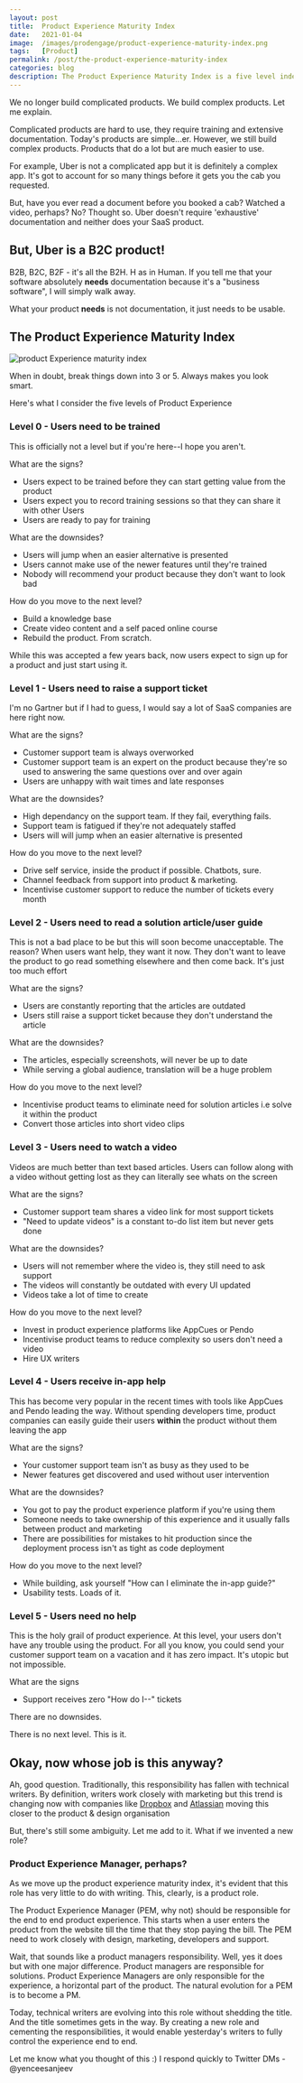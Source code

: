 ```yaml
---
layout: post
title:  Product Experience Maturity Index
date:   2021-01-04
image:  /images/prodengage/product-experience-maturity-index.png
tags:   [Product]
permalink: /post/the-product-experience-maturity-index
categories: blog
description: The Product Experience Maturity Index is a five level index that shows you how to better your product experience.
---
```

We no longer build complicated products. We build complex products. Let me explain.

Complicated products are hard to use, they require training and extensive documentation. Today's products are simple...er. However, we still build complex products. Products that do a lot but are much easier to use.

For example, Uber is not a complicated app but it is definitely a complex app. It's got to account for so many things before it gets you the cab you requested.

But, have you ever read a document before you booked a cab? Watched a video, perhaps? No? Thought so. Uber doesn't require 'exhaustive' documentation and neither does your SaaS product.

## But, Uber is a B2C product!

B2B, B2C, B2F - it's all the B2H. H as in Human. If you tell me that your software absolutely __needs__ documentation because it's a "business software", I will simply walk away.

What your product __needs__ is not documentation, it just needs to be usable.

## The Product Experience Maturity Index

![product Experience maturity index](/images/prodengage/product-experience-maturity-index.png)

When in doubt, break things down into 3 or 5. Always makes you look smart.

Here's what I consider the five levels of Product Experience

### Level 0 - Users need to be trained
This is officially not a level but if you're here--I hope you aren't.

What are the signs?
- Users expect to be trained before they can start getting value from the product
- Users expect you to record training sessions so that they can share it with other Users
- Users are ready to pay for training

What are the downsides?
- Users will jump when an easier alternative is presented
- Users cannot make use of the newer features until they're trained
- Nobody will recommend your product because they don't want to look bad

How do you move to the next level?
- Build a knowledge base
- Create video content and a self paced online course
- Rebuild the product. From scratch.

While this was accepted a few years back, now users expect to sign up for a product and just start using it.

### Level 1 - Users need to raise a support ticket
I'm no Gartner but if I had to guess, I would say a lot of SaaS companies are here right now.

What are the signs?
- Customer support team is always overworked
- Customer support team is an expert on the product because they're so used to answering the same questions over and over again
- Users are unhappy with wait times and late responses

What are the downsides?
- High dependancy on the support team. If they fail, everything fails.
- Support team is fatigued if they're not adequately staffed
- Users will will jump when an easier alternative is presented

How do you move to the next level?
- Drive self service, inside the product if possible. Chatbots, sure.
- Channel feedback from support into product & marketing.
- Incentivise customer support to reduce the number of tickets every month

### Level 2 - Users need to read a solution article/user guide
This is not a bad place to be but this will soon become unacceptable. The reason? When users want help, they want it now. They don't want to leave the product to go read something elsewhere and then come back. It's just too much effort

What are the signs?
- Users are constantly reporting that the articles are outdated
- Users still raise a support ticket because they don't understand the article

What are the downsides?
- The articles, especially screenshots, will never be up to date
- While serving a global audience, translation will be a huge problem

How do you move to the next level?
- Incentivise product teams to eliminate need for solution articles i.e solve it within the product
- Convert those articles into short video clips


### Level 3 - Users need to watch a video
Videos are much better than text based articles. Users can follow along with a video without getting lost as they can literally see whats on the screen

What are the signs?
- Customer support team shares a video link for most support tickets
- "Need to update videos" is a constant to-do list item but never gets done

What are the downsides?
- Users will not remember where the video is, they still need to ask support
- The videos will constantly be outdated with every UI updated
- Videos take a lot of time to create

How do you move to the next level?
- Invest in product experience platforms like AppCues or Pendo
- Incentivise product teams to reduce complexity so users don't need a video
- Hire UX writers

### Level 4 - Users receive in-app help
This has become very popular in the recent times with tools like AppCues and Pendo leading the way. Without spending developers time, product companies can easily guide their users __within__ the product without them leaving the app

What are the signs?
- Your customer support team isn't as busy as they used to be
- Newer features get discovered and used without user intervention

What are the downsides?
- You got to pay the product experience platform if you're using them
- Someone needs to take ownership of this experience and it usually falls between product and marketing
- There are possibilities for mistakes to hit production since the deployment process isn't as tight as code deployment

How do you move to the next level?
- While building, ask yourself "How can I eliminate the in-app guide?"
- Usability tests. Loads of it.

### Level 5 - Users need no help
This is the holy grail of product experience. At this level, your users don't have any trouble using the product. For all you know, you could send your customer support team on a vacation and it has zero impact. It's utopic but not impossible.

What are the signs
- Support receives zero "How do I--" tickets

There are no downsides.

There is no next level. This is it.

## Okay, now whose job is this anyway?

Ah, good question. Traditionally, this responsibility has fallen with technical writers. By definition, writers work closely with marketing but this trend is changing now with companies like [Dropbox](https://medium.com/dropbox-design/why-your-design-team-should-hire-a-writer-24d55f1e2d4a) and [Atlassian](https://www.atlassian.com/company/careers/detail/20cf0aba-a344-4762-9914-d89d1afdee85) moving this closer to the product & design organisation

But, there's still some ambiguity. Let me add to it. What if we invented a new role?

### Product Experience Manager, perhaps?
As we move up the product experience maturity index, it's evident that this role has very little to do with writing. This, clearly, is a product role.

The Product Experience Manager (PEM, why not) should be responsible for the end to end product experience. This starts when a user enters the product from the website till the time that they stop paying the bill. The PEM need to work closely with design, marketing, developers and support.

Wait, that sounds like a product managers responsibility. Well, yes it does but with one major difference. Product managers are responsible for solutions. Product Experience Managers are only responsible for the experience, a horizontal part of the product. The natural evolution for a PEM is to become a PM.

Today, technical writers are evolving into this role without shedding the title. And the title sometimes gets in the way. By creating a new role and cementing the responsibilities, it would enable yesterday's writers to fully control the experience end to end.

Let me know what you thought of this :) I respond quickly to Twitter DMs - @yenceesanjeev
